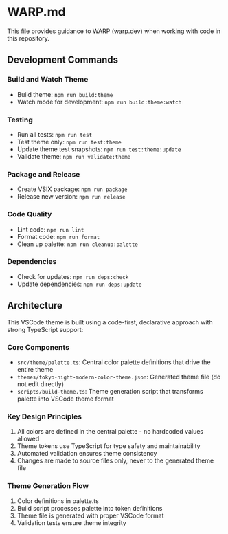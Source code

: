 # WARP.md

This file provides guidance to WARP (warp.dev) when working with code in this repository.

## Development Commands

### Build and Watch Theme

- Build theme: `npm run build:theme`
- Watch mode for development: `npm run build:theme:watch`

### Testing

- Run all tests: `npm run test`
- Test theme only: `npm run test:theme`
- Update theme test snapshots: `npm run test:theme:update`
- Validate theme: `npm run validate:theme`

### Package and Release

- Create VSIX package: `npm run package`
- Release new version: `npm run release`

### Code Quality

- Lint code: `npm run lint`
- Format code: `npm run format`
- Clean up palette: `npm run cleanup:palette`

### Dependencies

- Check for updates: `npm run deps:check`
- Update dependencies: `npm run deps:update`

## Architecture

This VSCode theme is built using a code-first, declarative approach with strong TypeScript support:

### Core Components

- `src/theme/palette.ts`: Central color palette definitions that drive the entire theme
- `themes/tokyo-night-modern-color-theme.json`: Generated theme file (do not edit directly)
- `scripts/build-theme.ts`: Theme generation script that transforms palette into VSCode theme format

### Key Design Principles

1. All colors are defined in the central palette - no hardcoded values allowed
2. Theme tokens use TypeScript for type safety and maintainability
3. Automated validation ensures theme consistency
4. Changes are made to source files only, never to the generated theme file

### Theme Generation Flow

1. Color definitions in palette.ts
2. Build script processes palette into token definitions
3. Theme file is generated with proper VSCode format
4. Validation tests ensure theme integrity
